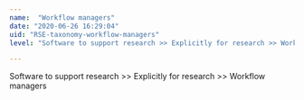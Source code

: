 ```yaml
---
name:  "Workflow managers"
date: "2020-06-26 16:29:04"
uid: "RSE-taxonomy-workflow-managers"
level: "Software to support research >> Explicitly for research >> Workflow managers"

---
```


Software to support research >> Explicitly for research >> Workflow managers